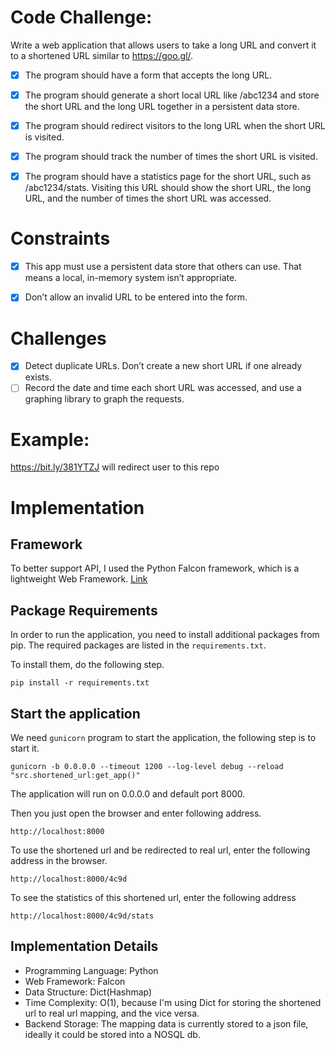 # Code Challenge:

Write a web application that allows users to take a long URL and convert it to a shortened URL similar to https://goo.gl/.
- [x] The program should have a form that accepts the long URL.
- [x] The program should generate a short local URL like /abc1234 and store the short URL and the long URL together in a persistent data store.
- [x] The program should redirect visitors to the long URL when the short URL is visited.
- [x] The program should track the number of times the short URL is visited.
- [x] The program should have a statistics page for the short URL, such as /abc1234/stats. Visiting this URL should show the short URL, the long URL, and the number of times the short URL was accessed.


# Constraints

- [x] This app must use a persistent data store that others can use. That means a local, in-memory system isn’t appropriate.
- [x] Don’t allow an invalid URL to be entered into the form.


# Challenges

- [x] Detect duplicate URLs. Don’t create a new short URL if one already exists.
- [ ] Record the date and time each short URL was accessed, and use a graphing library to graph the requests.

# Example:

https://bit.ly/381YTZJ will redirect user to this repo

# Implementation

## Framework
To better support API, I used the Python Falcon framework, which is a lightweight Web Framework. [Link](https://falcon.readthedocs.io/en/stable/)

## Package Requirements
In order to run the application, you need to install additional packages from pip. The required packages are listed in the `requirements.txt`.

To install them, do the following step.
```buildoutcfg
pip install -r requirements.txt
```

## Start the application
We need `gunicorn` program to start the application, the following step is to start it.
```buildoutcfg
gunicorn -b 0.0.0.0 --timeout 1200 --log-level debug --reload "src.shortened_url:get_app()"
```
The application will run on 0.0.0.0 and default port 8000.

Then you just open the browser and enter following address.
```buildoutcfg
http://localhost:8000
```

To use the shortened url and be redirected to real url, enter the following address in the browser.
```buildoutcfg
http://localhost:8000/4c9d
```

To see the statistics of this shortened url, enter the following address
```buildoutcfg
http://localhost:8000/4c9d/stats
```

## Implementation Details
- Programming Language: Python
- Web Framework: Falcon
- Data Structure: Dict(Hashmap)
- Time Complexity: O(1), because I'm using Dict for storing the shortened url to real url mapping, and the vice versa.
- Backend Storage: The mapping data is currently stored to a json file, ideally it could be stored into a NOSQL db.